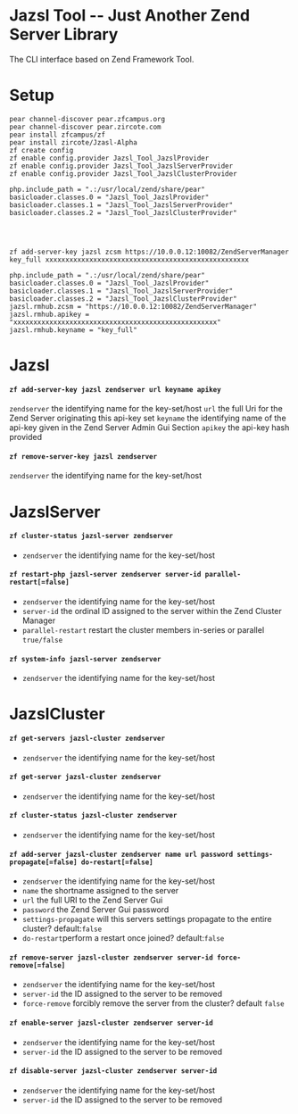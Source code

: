 
# Jazsl Tool -- Just Another Zend Server Library
The CLI interface based on Zend Framework Tool.

# Setup

    pear channel-discover pear.zfcampus.org
    pear channel-discover pear.zircote.com
    pear install zfcampus/zf
    pear install zircote/Jzasl-Alpha
    zf create config
    zf enable config.provider Jazsl_Tool_JazslProvider
    zf enable config.provider Jazsl_Tool_JazslServerProvider
    zf enable config.provider Jazsl_Tool_JazslClusterProvider
    
    php.include_path = ".:/usr/local/zend/share/pear"
    basicloader.classes.0 = "Jazsl_Tool_JazslProvider"
    basicloader.classes.1 = "Jazsl_Tool_JazslServerProvider"
    basicloader.classes.2 = "Jazsl_Tool_JazslClusterProvider"




    zf add-server-key jazsl zcsm https://10.0.0.12:10082/ZendServerManager key_full xxxxxxxxxxxxxxxxxxxxxxxxxxxxxxxxxxxxxxxxxxxxxxxxxxx
    
    php.include_path = ".:/usr/local/zend/share/pear"
    basicloader.classes.0 = "Jazsl_Tool_JazslProvider"
    basicloader.classes.1 = "Jazsl_Tool_JazslServerProvider"
    basicloader.classes.2 = "Jazsl_Tool_JazslClusterProvider"
    jazsl.rmhub.zcsm = "https://10.0.0.12:10082/ZendServerManager"
    jazsl.rmhub.apikey = "xxxxxxxxxxxxxxxxxxxxxxxxxxxxxxxxxxxxxxxxxxxxxxxxxxx"
    jazsl.rmhub.keyname = "key_full"


# Jazsl

#### `zf add-server-key jazsl zendserver url keyname apikey`
`zendserver` the identifying name for the key-set/host
`url` the full Uri for the Zend Server originating this api-key set
`keyname` the identifying name of the api-key given in the Zend Server Admin Gui Section
`apikey` the api-key hash provided

#### `zf remove-server-key jazsl zendserver`
`zendserver` the identifying name for the key-set/host

# JazslServer

#### `zf cluster-status jazsl-server zendserver`
* `zendserver` the identifying name for the key-set/host

#### `zf restart-php jazsl-server zendserver server-id parallel-restart[=false]`
* `zendserver` the identifying name for the key-set/host
* `server-id` the ordinal ID assigned to the server within the Zend Cluster Manager
* `parallel-restart` restart the cluster members in-series or parallel `true/false`

#### `zf system-info jazsl-server zendserver`
* `zendserver` the identifying name for the key-set/host

# JazslCluster

#### `zf get-servers jazsl-cluster zendserver`
* `zendserver` the identifying name for the key-set/host

#### `zf get-server jazsl-cluster zendserver`
* `zendserver` the identifying name for the key-set/host

#### `zf cluster-status jazsl-cluster zendserver`
* `zendserver` the identifying name for the key-set/host

#### `zf add-server jazsl-cluster zendserver name url password settings-propagate[=false] do-restart[=false]`
* `zendserver` the identifying name for the key-set/host
* `name` the shortname assigned to the server
* `url` the full URI to the Zend Server Gui
* `password` the Zend Server Gui password
* `settings-propagate` will this servers settings propagate to the entire cluster? default:`false` 
* `do-restart`perform a restart once joined? default:`false`

#### `zf remove-server jazsl-cluster zendserver server-id force-remove[=false]`
* `zendserver` the identifying name for the key-set/host
* `server-id` the ID assigned to the server to be removed 
* `force-remove` forcibly remove the server from the cluster? default `false`

#### `zf enable-server jazsl-cluster zendserver server-id`
* `zendserver` the identifying name for the key-set/host
* `server-id` the ID assigned to the server to be removed 

#### `zf disable-server jazsl-cluster zendserver server-id`
* `zendserver` the identifying name for the key-set/host
* `server-id` the ID assigned to the server to be removed



 